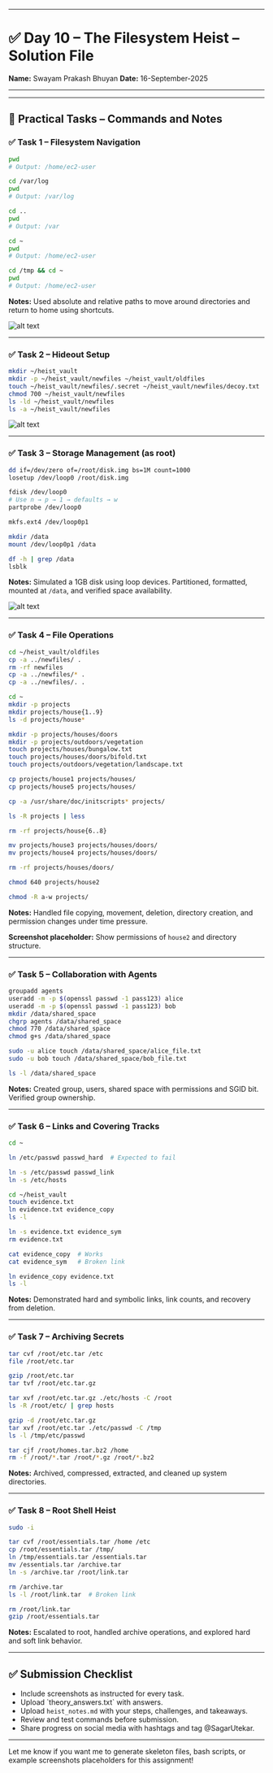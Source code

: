 
---

# ✅ **Day 10 – The Filesystem Heist – Solution File**

**Name:** Swayam Prakash Bhuyan
**Date:** 16-September-2025

---

---
## 📂 **Practical Tasks – Commands and Notes**

### ✅ **Task 1 – Filesystem Navigation**

```bash
pwd
# Output: /home/ec2-user

cd /var/log
pwd
# Output: /var/log

cd ..
pwd
# Output: /var

cd ~
pwd
# Output: /home/ec2-user

cd /tmp && cd ~
pwd
# Output: /home/ec2-user
```

**Notes:**
Used absolute and relative paths to move around directories and return to home using shortcuts.

![alt text](image.png)

---

### ✅ **Task 2 – Hideout Setup**

```bash
mkdir ~/heist_vault
mkdir -p ~/heist_vault/newfiles ~/heist_vault/oldfiles
touch ~/heist_vault/newfiles/.secret ~/heist_vault/newfiles/decoy.txt
chmod 700 ~/heist_vault/newfiles
ls -ld ~/heist_vault/newfiles
ls -a ~/heist_vault/newfiles
```

![alt text](image-1.png)

---

### ✅ **Task 3 – Storage Management (as root)**

```bash
dd if=/dev/zero of=/root/disk.img bs=1M count=1000
losetup /dev/loop0 /root/disk.img

fdisk /dev/loop0
# Use n → p → 1 → defaults → w
partprobe /dev/loop0

mkfs.ext4 /dev/loop0p1

mkdir /data
mount /dev/loop0p1 /data

df -h | grep /data
lsblk
```

**Notes:**
Simulated a 1GB disk using loop devices. Partitioned, formatted, mounted at `/data`, and verified space availability.

![alt text](image-2.png)

---

### ✅ **Task 4 – File Operations**

```bash
cd ~/heist_vault/oldfiles
cp -a ../newfiles/ .
rm -rf newfiles
cp -a ../newfiles/* .
cp -a ../newfiles/. .

cd ~
mkdir -p projects
mkdir projects/house{1..9}
ls -d projects/house*

mkdir -p projects/houses/doors
mkdir -p projects/outdoors/vegetation
touch projects/houses/bungalow.txt
touch projects/houses/doors/bifold.txt
touch projects/outdoors/vegetation/landscape.txt

cp projects/house1 projects/houses/
cp projects/house5 projects/houses/

cp -a /usr/share/doc/initscripts* projects/

ls -R projects | less

rm -rf projects/house{6..8}

mv projects/house3 projects/houses/doors/
mv projects/house4 projects/houses/doors/

rm -rf projects/houses/doors/

chmod 640 projects/house2

chmod -R a-w projects/
```

**Notes:**
Handled file copying, movement, deletion, directory creation, and permission changes under time pressure.

**Screenshot placeholder:** Show permissions of `house2` and directory structure.

---

### ✅ **Task 5 – Collaboration with Agents**

```bash
groupadd agents
useradd -m -p $(openssl passwd -1 pass123) alice
useradd -m -p $(openssl passwd -1 pass123) bob
mkdir /data/shared_space
chgrp agents /data/shared_space
chmod 770 /data/shared_space
chmod g+s /data/shared_space

sudo -u alice touch /data/shared_space/alice_file.txt
sudo -u bob touch /data/shared_space/bob_file.txt

ls -l /data/shared_space
```

**Notes:**
Created group, users, shared space with permissions and SGID bit. Verified group ownership.

---

### ✅ **Task 6 – Links and Covering Tracks**

```bash
cd ~

ln /etc/passwd passwd_hard  # Expected to fail

ln -s /etc/passwd passwd_link
ln -s /etc/hosts

cd ~/heist_vault
touch evidence.txt
ln evidence.txt evidence_copy
ls -l

ln -s evidence.txt evidence_sym
rm evidence.txt

cat evidence_copy  # Works
cat evidence_sym   # Broken link

ln evidence_copy evidence.txt
ls -l
```

**Notes:**
Demonstrated hard and symbolic links, link counts, and recovery from deletion.

---

### ✅ **Task 7 – Archiving Secrets**

```bash
tar cvf /root/etc.tar /etc
file /root/etc.tar

gzip /root/etc.tar
tar tvf /root/etc.tar.gz

tar xvf /root/etc.tar.gz ./etc/hosts -C /root
ls -R /root/etc/ | grep hosts

gzip -d /root/etc.tar.gz
tar xvf /root/etc.tar ./etc/passwd -C /tmp
ls -l /tmp/etc/passwd

tar cjf /root/homes.tar.bz2 /home
rm -f /root/*.tar /root/*.gz /root/*.bz2
```

**Notes:**
Archived, compressed, extracted, and cleaned up system directories.

---

### ✅ **Task 8 – Root Shell Heist**

```bash
sudo -i

tar cvf /root/essentials.tar /home /etc
cp /root/essentials.tar /tmp/
ln /tmp/essentials.tar /essentials.tar
mv /essentials.tar /archive.tar
ln -s /archive.tar /root/link.tar

rm /archive.tar
ls -l /root/link.tar  # Broken link

rm /root/link.tar
gzip /root/essentials.tar
```

**Notes:**
Escalated to root, handled archive operations, and explored hard and soft link behavior.

---

## ✅ Submission Checklist

* Include screenshots as instructed for every task.
* Upload \`theory\_answers.txt\` with answers.
* Upload `heist_notes.md` with your steps, challenges, and takeaways.
* Review and test commands before submission.
* Share progress on social media with hashtags and tag @SagarUtekar.

---

Let me know if you want me to generate skeleton files, bash scripts, or example screenshots placeholders for this assignment!
